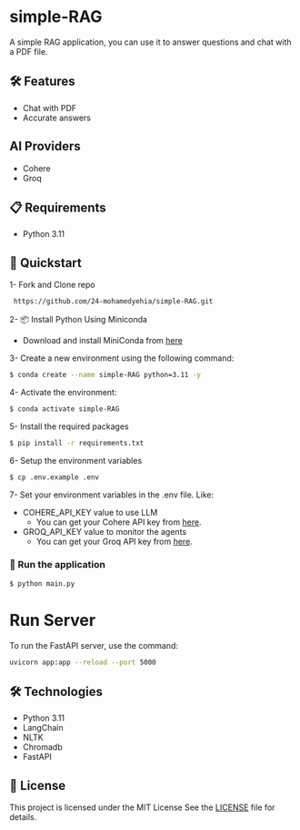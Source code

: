 # simple-RAG
A simple RAG application, you can use it to answer questions and chat with a PDF file.

## 🛠 Features
- Chat with PDF
- Accurate answers

## AI Providers
- Cohere
- Groq

## 📋 Requirements
- Python 3.11

## 🚀 Quickstart

1- Fork and Clone repo
```bash
 https://github.com/24-mohamedyehia/simple-RAG.git
```

2- 📦 Install Python Using Miniconda
 - Download and install MiniConda from [here](https://www.anaconda.com/docs/getting-started/miniconda/main#quick-command-line-install)

3- Create a new environment using the following command:
```bash
$ conda create --name simple-RAG python=3.11 -y
```

4- Activate the environment:
```bash
$ conda activate simple-RAG
```

5- Install the required packages
```bash
$ pip install -r requirements.txt
```

6- Setup the environment variables
```bash
$ cp .env.example .env
```

7- Set your environment variables in the .env file. Like:
- COHERE_API_KEY value to use LLM
    - You can get your Cohere API key from [here](https://dashboard.cohere.com/api-keys).
- GROQ_API_KEY value to monitor the agents
    - You can get your Groq API key from [here](https://console.groq.com/keys).

### 🚀 Run the application
```bash
$ python main.py
```
# Run Server
To run the FastAPI server, use the command:
```bash
uvicorn app:app --reload --port 5000
```

## 🛠 Technologies
- Python 3.11
- LangChain
- NLTK
- Chromadb
- FastAPI

## 📜 License
This project is licensed under the MIT License See the [LICENSE](./LICENSE) file for details.